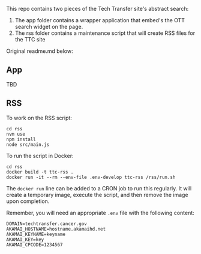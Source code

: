 This repo contains two pieces of the Tech Transfer site's abstract search:

1. The app folder contains a wrapper application that embed's the OTT search widget on the page.
2. The rss folder contains a maintenance script that will create RSS files for the TTC site

Original readme.md below:

## App

TBD

## RSS

To work on the RSS script:

```
cd rss
nvm use
npm install
node src/main.js
```

To run the script in Docker:

```
cd rss
docker build -t ttc-rss .
docker run -it --rm --env-file .env-develop ttc-rss /rss/run.sh
```

The `docker run` line can be added to a CRON job to run this regularly. It will create a temporary image, execute the script, and then remove the image upon completion.

Remember, you will need an appropriate `.env` file with the following content:

```
DOMAIN=techtransfer.cancer.gov
AKAMAI_HOSTNAME=hostname.akamaihd.net
AKAMAI_KEYNAME=keyname
AKAMAI_KEY=key
AKAMAI_CPCODE=1234567
```

